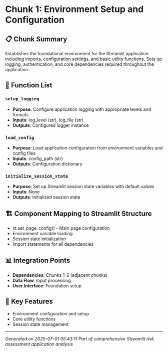 # Chunk 1: Environment Setup and Configuration

## 📋 Chunk Summary
Establishes the foundational environment for the Streamlit application including imports, configuration settings, and basic utility functions. Sets up logging, authentication, and core dependencies required throughout the application.

## 🔧 Function List

### `setup_logging`
- **Purpose**: Configure application logging with appropriate levels and formats
- **Inputs**: log_level (str), log_file (str)
- **Outputs**: Configured logger instance

### `load_config`
- **Purpose**: Load application configuration from environment variables and config files
- **Inputs**: config_path (str)
- **Outputs**: Configuration dictionary

### `initialize_session_state`
- **Purpose**: Set up Streamlit session state variables with default values
- **Inputs**: None
- **Outputs**: Initialized session state

## 🏗️ Component Mapping to Streamlit Structure

- st.set_page_config() - Main page configuration
- Environment variable loading
- Session state initialization
- Import statements for all dependencies

## 📊 Integration Points
- **Dependencies**: Chunks 1-2 (adjacent chunks)
- **Data Flow**: Input processing
- **User Interface**: Foundation setup

## 🎯 Key Features
- Environment configuration and setup
- Core utility functions
- Session state management

---
*Generated on 2025-07-01 05:43:11*
*Part of comprehensive Streamlit risk assessment application analysis*
